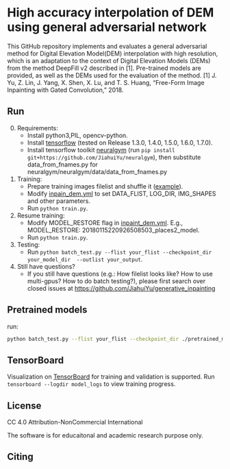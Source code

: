 # High accuracy interpolation of DEM using general adversarial network

This GitHub repository implements and evaluates a general adversarial method for Digital Elevation Model(DEM) interpolation with high resolution, which is an adaptation to the context of Digital Elevation Models (DEMs) from the method DeepFill v2 described in [1]. Pre-trained models are provided, as well as the DEMs used for the evaluation of the method.
[1] J. Yu, Z. Lin, J. Yang, X. Shen, X. Lu, and T. S. Huang, “Free-Form Image Inpainting with Gated Convolution,” 2018.

## Run

0. Requirements:
    * Install python3,PIL, opencv-python.
    * Install [tensorflow](https://www.tensorflow.org/install/) (tested on Release 1.3.0, 1.4.0, 1.5.0, 1.6.0, 1.7.0).
    * Install tensorflow toolkit [neuralgym](https://github.com/JiahuiYu/neuralgym) (run `pip install git+https://github.com/JiahuiYu/neuralgym`), then substitute data_from_fnames.py for neuralgym/neuralgym/data/data_from_fnames.py
1. Training:
    * Prepare training images filelist and shuffle it ([example](https://github.com/JiahuiYu/generative_inpainting/issues/15)).
    * Modify [inpain_dem.yml](/inpaint_dem.yml) to set DATA_FLIST, LOG_DIR, IMG_SHAPES and other parameters.
    * Run `python train.py`.
2. Resume training:
    * Modify MODEL_RESTORE flag in [inpaint_dem.yml](/inpaint_dem.yml). E.g., MODEL_RESTORE: 20180115220926508503_places2_model.
    * Run `python train.py`.
3. Testing:
    * Run `python batch_test.py --flist your_flist --checkpoint_dir your_model_dir  --outlist your_output`.
4. Still have questions?
    * If you still have questions (e.g.: How filelist looks like? How to use multi-gpus? How to do batch testing?), please first search over closed issues at https://github.com/JiahuiYu/generative_inpainting

## Pretrained models
run:
```bash
python batch_test.py --flist your_flist --checkpoint_dir ./pretrained_model/vallina_2-4-8-8-4-2dilated --outlist your_output
```

## TensorBoard

Visualization on [TensorBoard](https://www.tensorflow.org/programmers_guide/summaries_and_tensorboard) for training and validation is supported. Run `tensorboard --logdir model_logs` to view training progress.

## License

CC 4.0 Attribution-NonCommercial International

The software is for educaitonal and academic research purpose only.

## Citing
```
```
